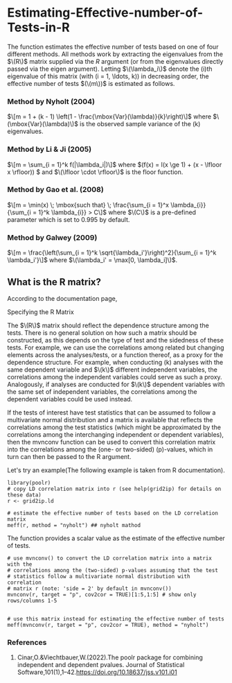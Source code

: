 # Estimating-Effective-number-of-Tests-in-R

The function estimates the effective number of tests based on one of four different methods. All methods work by extracting the eigenvalues from the $\(R\)$ matrix supplied via the $R$ argument (or from the eigenvalues directly passed via the eigen argument). Letting $\(\lambda_i\)$ denote the \(i\)th eigenvalue of this matrix (with \(i = 1, \ldots, k\)) in decreasing order, the effective number of tests $(\(m\))$ is estimated as follows.


### Method by Nyholt (2004)

$\[m = 1 + (k - 1) \left(1 - \frac{\mbox{Var}(\lambda)}{k}\right)\]$
where $\(\mbox{Var}(\lambda)\)$ is the observed sample variance of the \(k\) eigenvalues.

### Method by Li & Ji (2005)

$\[m = \sum_{i = 1}^k f(|\lambda_i|)\]$
where $\(f(x) = I(x \ge 1) + (x - \lfloor x \rfloor)\) $ and $\(\lfloor \cdot \rfloor\)$ is the floor function.

### Method by Gao et al. (2008)

$\[m = \min(x) \; \mbox{such that} \; \frac{\sum_{i = 1}^x \lambda_{i}}{\sum_{i = 1}^k \lambda_{i}} > C\]$
where $\(C\)$ is a pre-defined parameter which is set to $0.995$ by default.

### Method by Galwey (2009)

$\[m = \frac{\left(\sum_{i = 1}^k \sqrt{\lambda_i'}\right)^2}{\sum_{i = 1}^k \lambda_i'}\]$
where $\(\lambda_i' = \max[0, \lambda_i]\)$.
 
 ## What is the R matrix?
 
 According to the documentation page, 
 
 Specifying the R Matrix

The $\(R\)$ matrix should reflect the dependence structure among the tests. There is no general solution on how such a matrix should be constructed, as this depends on the type of test and the sidedness of these tests. For example, we can use the correlations among related but changing elements across the analyses/tests, or a function thereof, as a proxy for the dependence structure. For example, when conducting \(k\) analyses with the same dependent variable and $\(k\)$ different independent variables, the correlations among the independent variables could serve as such a proxy. Analogously, if analyses are conducted for $\(k\)$ dependent variables with the same set of independent variables, the correlations among the dependent variables could be used instead.

If the tests of interest have test statistics that can be assumed to follow a multivariate normal distribution and a matrix is available that reflects the correlations among the test statistics (which might be approximated by the correlations among the interchanging independent or dependent variables), then the mvnconv function can be used to convert this correlation matrix into the correlations among the (one- or two-sided) \(p\)-values, which in turn can then be passed to the R argument. 

Let's try an example(The following example is taken from R documentation).

```
library(poolr)
# copy LD correlation matrix into r (see help(grid2ip) for details on these data)
r <- grid2ip.ld
```
```
# estimate the effective number of tests based on the LD correlation matrix
meff(r, method = "nyholt") ## nyholt mathod
```
The function provides a scalar value as the estimate of the effective number of tests.

```
# use mvnconv() to convert the LD correlation matrix into a matrix with the
# correlations among the (two-sided) p-values assuming that the test
# statistics follow a multivariate normal distribution with correlation
# matrix r (note: 'side = 2' by default in mvnconv())
mvnconv(r, target = "p", cov2cor = TRUE)[1:5,1:5] # show only rows/columns 1-5


# use this matrix instead for estimating the effective number of tests
meff(mvnconv(r, target = "p", cov2cor = TRUE), method = "nyholt")
```


### References
1. Cinar,O.&Viechtbauer,W.(2022).The poolr package for combining independent and dependent pvalues. Journal of Statistical Software,101(1),1–42.https://doi.org/10.18637/jss.v101.i01


